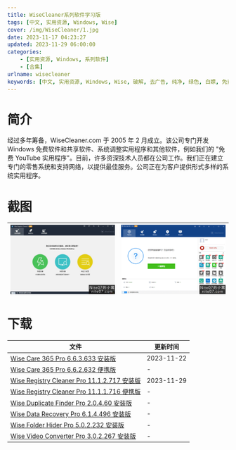 ```yaml
---
title: WiseCleaner系列软件学习版
tags: [中文, 实用资源, Windows, Wise]
cover: /img/WiseCleaner/1.jpg
date: 2023-11-17 04:23:27
updated: 2023-11-29 06:00:00
categories:
    - [实用资源, Windows, 系列软件]
    - [合集]
urlname: wisecleaner
keywords: [中文, 实用资源, Windows, Wise, 破解, 去广告, 纯净, 绿色, 白嫖, 免费]
---
```


# 简介

经过多年筹备，WiseCleaner.com 于 2005 年 2 月成立。该公司专门开发 Windows 免费软件和共享软件、系统调整实用程序和其他软件，例如我们的 "免费 YouTube 实用程序"。目前，许多资深技术人员都在公司工作。我们正在建立专门的零售系统和支持网络，以提供最佳服务。公司正在为客户提供形式多样的系统实用程序。

# 截图

| ![](/img/WiseCleaner/2.jpg) | ![](/img/WiseCleaner/2.png) |
| --------------------------- | --------------------------- |

# 下载

| 文件                                                                                                                | 更新时间   |
| ------------------------------------------------------------------------------------------------------------------- | ---------- |
| [Wise Care 365 Pro 6.6.3.633 安装版](/download/index.html?f=Wise-Care-365-Pro-6.6.3.633.zip)                        | 2023-11-22 |
| [Wise Care 365 Pro 6.6.2.632 便携版](/download/index.html?f=Wise-Care-Pro-6.6.2.632-Portable.zip)                   | -          |
| [Wise Registry Cleaner Pro 11.1.2.717 安装版](/download/index.html?f=Wise-Registry-Cleaner-Pro-11.1.2.717.zip)      | 2023-11-29 |
| [Wise Registry Cleaner Pro 11.1.1.716 便携版](/download/index.html?f=Wise-Registry-Cleaner-11.1.1.716-Portable.zip) | -          |
| [Wise Duplicate Finder Pro 2.0.4.60 安装版](/download/index.html?f=Wise-Duplicate-Finder-Pro-2.0.4.60.zip)          | -          |
| [Wise Data Recovery Pro 6.1.4.496 安装版](/download/index.html?f=Wise-Data-Recovery-Pro-6.1.4.496.zip)              | -          |
| [Wise Folder Hider Pro 5.0.2.232 安装版](/download/index.html?f=Wise-Folder-Hider-Pro-5.0.2.232.zip)                | -          |
| [Wise Video Converter Pro 3.0.2.267 安装版](/download/index.html?f=Wise-Video-Converter-Pro-3.0.2.267.zip)          | -          |

